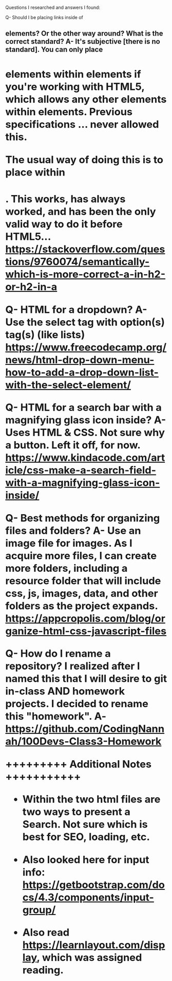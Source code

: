 Questions I researched and answers I found:

Q- Should I be placing links <a> inside of <h2> elements? Or the other way around? What is the correct standard?
A- It's subjective [there is no standard]. You can only place <h2> elements within <a> elements if you're working with HTML5, which allows any other elements within <a> elements. Previous specifications ... never allowed this.

The usual way of doing this is to place <a> within <h2>. This works, has always worked, and has been the only valid way to do it before HTML5...
https://stackoverflow.com/questions/9760074/semantically-which-is-more-correct-a-in-h2-or-h2-in-a


Q- HTML for a dropdown?
A- Use the select tag with option(s) tag(s) (like lists)
https://www.freecodecamp.org/news/html-drop-down-menu-how-to-add-a-drop-down-list-with-the-select-element/


Q- HTML for a search bar with a magnifying glass icon inside?
A- Uses HTML & CSS. Not sure why a button. Left it off, for now. 
https://www.kindacode.com/article/css-make-a-search-field-with-a-magnifying-glass-icon-inside/


Q- Best methods for organizing files and folders?
A- Use an image file for images. As I acquire more files, I can create more folders, including a resource folder that will include css, js, images, data, and other folders as the project expands.
https://appcropolis.com/blog/organize-html-css-javascript-files

Q- How do I rename a repository?
I realized after I named this that I will desire to git in-class AND homework projects. I decided to rename this "homework".
A- https://github.com/CodingNannah/100Devs-Class3-Homework


+++++++++ Additional Notes +++++++++++

* Within the two html files are two ways to present a Search. Not sure which is best for SEO, loading, etc.

* Also looked here for input info: https://getbootstrap.com/docs/4.3/components/input-group/

* Also read https://learnlayout.com/display, which was assigned reading.